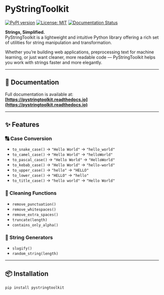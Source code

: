 # PyStringToolkit

[![PyPI version](https://img.shields.io/pypi/v/pystringtoolkit)](https://pypi.org/project/pystringtoolkit/)
[![License: MIT](https://img.shields.io/badge/License-MIT-green.svg)](LICENSE)
[![Documentation Status](https://readthedocs.org/projects/pystringtoolkit/badge/?version=latest)](https://pystringtoolkit.readthedocs.io/en/latest/)

**Strings, Simplified.**  
PyStringToolkit is a lightweight and intuitive Python library offering a rich set of utilities for string manipulation and transformation.  

Whether you’re building web applications, preprocessing text for machine learning, or just want cleaner, more readable code — PyStringToolkit helps you work with strings faster and more elegantly.

---

## 📖 Documentation
Full documentation is available at:  
**[https://pystringtoolkit.readthedocs.io](https://pystringtoolkit.readthedocs.io)**

---

## ✨ Features

### 🔠 Case Conversion
- `to_snake_case()` → `"Hello World"` → `"hello_world"`
- `to_camel_case()` → `"Hello World"` → `"helloWorld"`
- `to_pascal_case()` → `"Hello World"` → `"HelloWorld"`
- `to_kebab_case()` → `"Hello World"` → `"hello-world"`
- `to_upper_case()` → `"hello"` → `"HELLO"`
- `to_lower_case()` → `"HELLO"` → `"hello"`
- `to_title_case()` → `"hello world"` → `"Hello World"`

### 🧹 Cleaning Functions
- `remove_punctuation()`
- `remove_whitespaces()`
- `remove_extra_spaces()`
- `truncate(length)`
- `contains_only_alpha()`

### 🔧 String Generators
- `slugify()`
- `random_string(length)`

---

## 📦 Installation
```bash
pip install pystringtoolkit

